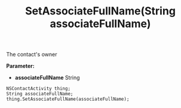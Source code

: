 ﻿---
uid: crmscript_ref_NSContactActivity_SetAssociateFullName
title: SetAssociateFullName(String associateFullName)
intellisense: NSContactActivity.SetAssociateFullName
keywords: NSContactActivity, GetAssociateFullName
so.topic: reference
---

The contact's owner

**Parameter:** 
 - **associateFullName** String

```crmscript
NSContactActivity thing;
String associateFullName;
thing.SetAssociateFullName(associateFullName);
```

